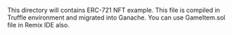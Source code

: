 This directory will contains ERC-721 NFT example.
This file is compiled in Truffle environment and migrated into Ganache.
You can use GameItem.sol file in Remix IDE also.
